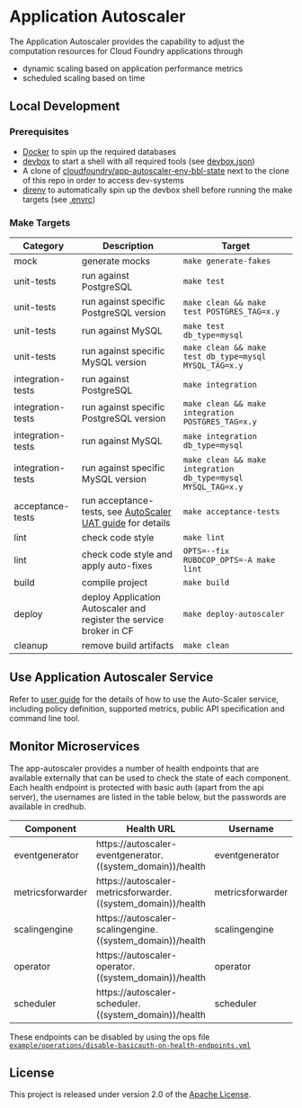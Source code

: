 # Application Autoscaler

The Application Autoscaler provides the capability to adjust the computation resources for Cloud Foundry applications
through

* dynamic scaling based on application performance metrics
* scheduled scaling based on time

## Local Development

### Prerequisites

* [Docker](https://www.docker.com/products/docker-desktop/) to spin up the required databases
* [devbox](https://github.com/jetify-com/devbox) to start a shell with all required tools (see [devbox.json](/devbox.json))
* A clone of [cloudfoundry/app-autoscaler-env-bbl-state](https://github.com/cloudfoundry/app-autoscaler-env-bbl-state) next to the clone of this repo in order to access dev-systems
* [direnv](https://direnv.net/) to automatically spin up the devbox shell before running the make targets (see [.envrc](/.envrc))

### Make Targets

| Category          | Description                                                                            | Target                                                                   |
|-------------------|----------------------------------------------------------------------------------------|--------------------------------------------------------------------------|
| mock              | generate mocks                                                                         | `make generate-fakes`                                                    |
| unit-tests        | run against PostgreSQL                                                                 | `make test`                                                              |
| unit-tests        | run against specific PostgreSQL version                                                | `make clean && make test POSTGRES_TAG=x.y`                   |
| unit-tests        | run against MySQL                                                                      | `make test db_type=mysql`                                                |
| unit-tests        | run against specific MySQL version                                                     | `make clean && make test db_type=mysql MYSQL_TAG=x.y`        |
| integration-tests | run against PostgreSQL                                                                 | `make integration`                                                       |
| integration-tests | run against specific PostgreSQL version                                                | `make clean && make integration POSTGRES_TAG=x.y`            |
| integration-tests | run against MySQL                                                                      | `make integration db_type=mysql`                                         |
| integration-tests | run against specific MySQL version                                                     | `make clean && make integration db_type=mysql MYSQL_TAG=x.y` |
| acceptance-tests  | run acceptance-tests, see [AutoScaler UAT guide](src/acceptance/README.md) for details | `make acceptance-tests`                                                  |
| lint              | check code style                                                                       | `make lint`                                                              |
| lint              | check code style and apply auto-fixes                                                  | `OPTS=--fix RUBOCOP_OPTS=-A make lint`                                   |
| build             | compile project                                                                        | `make build`                                                             |
| deploy            | deploy Application Autoscaler and register the service broker in CF                    | `make deploy-autoscaler`                                                 |
| cleanup           | remove build artifacts                                                                 | `make clean`                                                             |

## Use Application Autoscaler Service

Refer to [user guide](docs/Readme.md) for the details of how to use the Auto-Scaler service, including policy
definition, supported metrics, public API specification and command line tool.

## Monitor Microservices

The app-autoscaler provides a number of health endpoints that are available externally that can be used to check the
state of each component. Each health endpoint is protected with basic auth (apart from the api server), the usernames
are listed in the table below, but the passwords are available in credhub.

| Component        | Health URL                                                   | Username         | Password Key                                 |
|------------------|--------------------------------------------------------------|------------------|----------------------------------------------|
| eventgenerator   | https://autoscaler-eventgenerator.((system_domain))/health   | eventgenerator   | /autoscaler_eventgenerator_health_password   |
| metricsforwarder | https://autoscaler-metricsforwarder.((system_domain))/health | metricsforwarder | /autoscaler_metricsforwarder_health_password |
| scalingengine    | https://autoscaler-scalingengine.((system_domain))/health    | scalingengine    | /autoscaler_scalingengine_health_password    |
| operator         | https://autoscaler-operator.((system_domain))/health         | operator         | /autoscaler_operator_health_password         |
| scheduler        | https://autoscaler-scheduler.((system_domain))/health        | scheduler        | /autoscaler_scheduler_health_password        |

These endpoints can be disabled by using the ops
file [`example/operations/disable-basicauth-on-health-endpoints.yml`](operations/disable-basicauth-on-health-endpoints.yml)

## License

This project is released under version 2.0 of the [Apache License](LICENSE).

